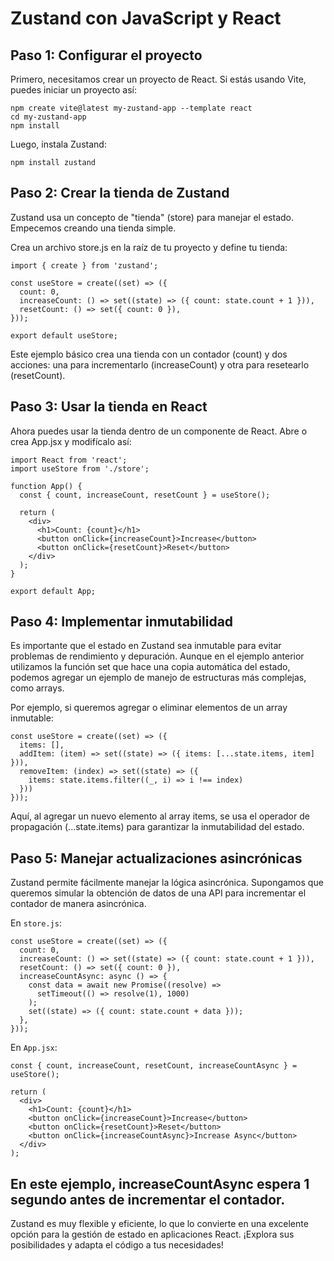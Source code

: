 # Zustand con JavaScript y React

## Paso 1: Configurar el proyecto

Primero, necesitamos crear un proyecto de React. Si estás usando Vite, puedes iniciar un proyecto así:

```
npm create vite@latest my-zustand-app --template react
cd my-zustand-app
npm install
```

Luego, instala Zustand:

```
npm install zustand
```

## Paso 2: Crear la tienda de Zustand

Zustand usa un concepto de "tienda" (store) para manejar el estado. Empecemos creando una tienda simple.

Crea un archivo store.js en la raíz de tu proyecto y define tu tienda:

```
import { create } from 'zustand';

const useStore = create((set) => ({
  count: 0,
  increaseCount: () => set((state) => ({ count: state.count + 1 })),
  resetCount: () => set({ count: 0 }),
}));

export default useStore;
```

Este ejemplo básico crea una tienda con un contador (count) y dos acciones: una para incrementarlo (increaseCount) y otra para resetearlo (resetCount).

## Paso 3: Usar la tienda en React

Ahora puedes usar la tienda dentro de un componente de React. Abre o crea App.jsx y modifícalo así:

```
import React from 'react';
import useStore from './store';

function App() {
  const { count, increaseCount, resetCount } = useStore();

  return (
    <div>
      <h1>Count: {count}</h1>
      <button onClick={increaseCount}>Increase</button>
      <button onClick={resetCount}>Reset</button>
    </div>
  );
}

export default App;
```

## Paso 4: Implementar inmutabilidad

Es importante que el estado en Zustand sea inmutable para evitar problemas de rendimiento y depuración. Aunque en el ejemplo anterior utilizamos la función set que hace una copia automática del estado, podemos agregar un ejemplo de manejo de estructuras más complejas, como arrays.

Por ejemplo, si queremos agregar o eliminar elementos de un array inmutable:

```
const useStore = create((set) => ({
  items: [],
  addItem: (item) => set((state) => ({ items: [...state.items, item] })),
  removeItem: (index) => set((state) => ({
    items: state.items.filter((_, i) => i !== index)
  }))
}));
```

Aquí, al agregar un nuevo elemento al array items, se usa el operador de propagación (...state.items) para garantizar la inmutabilidad del estado.

## Paso 5: Manejar actualizaciones asincrónicas

Zustand permite fácilmente manejar la lógica asincrónica. Supongamos que queremos simular la obtención de datos de una API para incrementar el contador de manera asincrónica.

En `store.js`:

```
const useStore = create((set) => ({
  count: 0,
  increaseCount: () => set((state) => ({ count: state.count + 1 })),
  resetCount: () => set({ count: 0 }),
  increaseCountAsync: async () => {
    const data = await new Promise((resolve) =>
      setTimeout(() => resolve(1), 1000)
    );
    set((state) => ({ count: state.count + data }));
  },
}));
```

En `App.jsx`:

```
const { count, increaseCount, resetCount, increaseCountAsync } = useStore();

return (
  <div>
    <h1>Count: {count}</h1>
    <button onClick={increaseCount}>Increase</button>
    <button onClick={resetCount}>Reset</button>
    <button onClick={increaseCountAsync}>Increase Async</button>
  </div>
);
```
En este ejemplo, increaseCountAsync espera 1 segundo antes de incrementar el contador.
---
Zustand es muy flexible y eficiente, lo que lo convierte en una excelente opción para la gestión de estado en aplicaciones React. ¡Explora sus posibilidades y adapta el código a tus necesidades!
